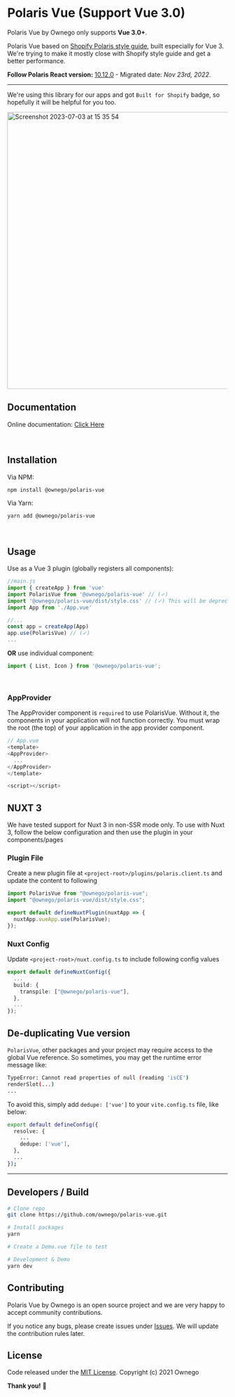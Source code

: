 # Polaris Vue (Support Vue 3.0)

Polaris Vue by Ownego only supports **Vue 3.0+**.

Polaris Vue based on [Shopify Polaris style guide](https://polaris.shopify.com/), built especially for Vue 3.
We're trying to make it mostly close with Shopify style guide and get a better performance.

**Follow Polaris React version:** [10.12.0](https://github.com/Shopify/polaris/releases/tag/%40shopify%2Fpolaris%4010.12.0) - Migrated date: *Nov 23rd, 2022*.

---

We're using this library for our apps and got `Built for Shopify` badge, so hopefully it will be helpful for you too.

<img width="631" alt="Screenshot 2023-07-03 at 15 35 54" src="https://github.com/ownego/polaris-vue/assets/5735071/90b10b70-0113-4633-93bf-678cfe1a92db">



<br/>

## Documentation

Online documentation: [Click Here](https://ownego.github.io/polaris-vue/)

<br/>

## Installation

Via NPM:

```bash
npm install @ownego/polaris-vue
```

Via Yarn:

```bash
yarn add @ownego/polaris-vue
```

<br/>

## Usage

Use as a Vue 3 plugin (globally registers all components):

```js
//main.js
import { createApp } from 'vue'
import PolarisVue from '@ownego/polaris-vue' // (✓)
import '@ownego/polaris-vue/dist/style.css' // (✓) This will be deprecated in the future, right after Vue 3 supports css injections.
import App from './App.vue'

//...
const app = createApp(App)
app.use(PolarisVue) // (✓)
...
```

**OR** use individual component:

```js
import { List, Icon } from '@ownego/polaris-vue';
```

<br/>

### **AppProvider**
The AppProvider component is `required` to use PolarisVue. Without it, the components in your application will not function correctly. You must wrap the root (the top) of your application in the app provider component.

```javascript
// App.vue
<template>
<AppProvider>
  ...
</AppProvider>
</template>

<script></script>
```


## NUXT 3

We have tested support for Nuxt 3 in non-SSR mode only. To use with Nuxt 3, follow the below configuration and then use the plugin in your components/pages

### Plugin File

Create a new plugin file at `<project-root>/plugins/polaris.client.ts` and update the content to following

```ts
import PolarisVue from "@ownego/polaris-vue";
import "@ownego/polaris-vue/dist/style.css";

export default defineNuxtPlugin(nuxtApp => {
  nuxtApp.vueApp.use(PolarisVue);
});
```

### Nuxt Config

Update `<project-root>/nuxt.config.ts` to include following config values

```ts
export default defineNuxtConfig({
  ...
  build: {
    transpile: ["@ownego/polaris-vue"],
  },
  ...
});
```


## De-duplicating Vue version

`PolarisVue`, other packages and your project may require access to the global Vue reference. So sometimes, you may get the runtime error message like:

```bash
TypeError: Cannot read properties of null (reading 'isCE')
renderSlot(...)
...
```

To avoid this, simply add `dedupe: ['vue']` to your `vite.config.ts` file, like below:

```bash
export default defineConfig({
  resolve: {
    ...
    dedupe: ['vue'],
  },
  ...
});
```

---

## Developers / Build

```bash
# Clone repo
git clone https://github.com/ownego/polaris-vue.git

# Install packages
yarn

# Create a Demo.vue file to test

# Development & Demo
yarn dev
```

## Contributing

Polaris Vue by Ownego is an open source project and we are very happy to accept community contributions.

If you notice any bugs, please create issues under [Issues](https://github.com/ownego/polaris-vue/issues).
We will update the contribution rules later.

## License

Code released under the  [MIT License](https://github.com/ownego/polaris-vue/LICENSE).
Copyright (c) 2021 Ownego

**Thank you!** :tada:

